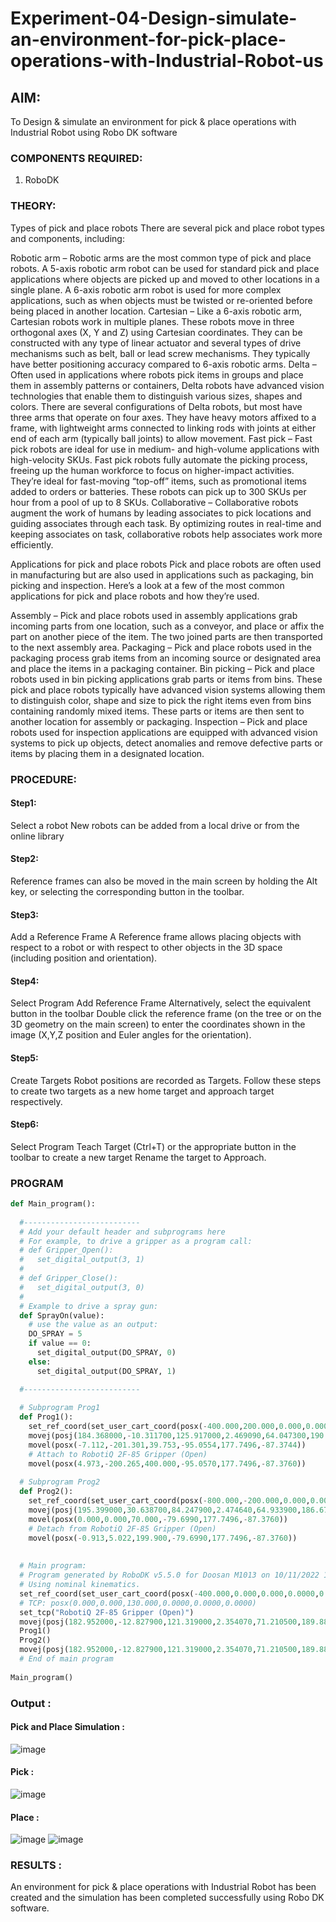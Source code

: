 # Experiment-04-Design-simulate-an-environment-for-pick-place-operations-with-Industrial-Robot-us
## AIM: 
To Design & simulate an environment for pick & place operations with Industrial Robot using Robo DK software
### COMPONENTS REQUIRED:
1.	RoboDK

### THEORY: 

 Types of pick and place robots
There are several pick and place robot types and components, including:

Robotic arm – Robotic arms are the most common type of pick and place robots. A 5-axis robotic arm robot can be used for standard pick and place applications where objects are picked up and moved to other locations in a single plane. A 6-axis robotic arm robot is used for more complex applications, such as when objects must be twisted or re-oriented before being placed in another location.
Cartesian – Like a 6-axis robotic arm, Cartesian robots work in multiple planes. These robots move in three orthogonal axes (X, Y and Z) using Cartesian coordinates. They can be constructed with any type of linear actuator and several types of drive mechanisms such as belt, ball or lead screw mechanisms. They typically have better positioning accuracy compared to 6-axis robotic arms.
Delta – Often used in applications where robots pick items in groups and place them in assembly patterns or containers, Delta robots have advanced vision technologies that enable them to distinguish various sizes, shapes and colors. There are several configurations of Delta robots, but most have three arms that operate on four axes. They have heavy motors affixed to a frame, with lightweight arms connected to linking rods with joints at either end of each arm (typically ball joints) to allow movement.
Fast pick – Fast pick robots are ideal for use in medium- and high-volume applications with high-velocity SKUs. Fast pick robots fully automate the picking process, freeing up the human workforce to focus on higher-impact activities. They’re ideal for fast-moving “top-off” items, such as promotional items added to orders or batteries. These robots can pick up to 300 SKUs per hour from a pool of up to 8 SKUs.
Collaborative – Collaborative robots augment the work of humans by leading associates to pick locations and guiding associates through each task. By optimizing routes in real-time and keeping associates on task, collaborative robots help associates work more efficiently.

Applications for pick and place robots
Pick and place robots are often used in manufacturing but are also used in applications such as packaging, bin picking and inspection. Here’s a look at a few of the most common applications for pick and place robots and how they’re used.

Assembly – Pick and place robots used in assembly applications grab incoming parts from one location, such as a conveyor, and place or affix the part on another piece of the item. The two joined parts are then transported to the next assembly area.
Packaging – Pick and place robots used in the packaging process grab items from an incoming source or designated area and place the items in a packaging container.
Bin picking – Pick and place robots used in bin picking applications grab parts or items from bins. These pick and place robots typically have advanced vision systems allowing them to distinguish color, shape and size to pick the right items even from bins containing randomly mixed items. These parts or items are then sent to another location for assembly or packaging.
Inspection – Pick and place robots used for inspection applications are equipped with advanced vision systems to pick up objects, detect anomalies and remove defective parts or items by placing them in a designated location.


### PROCEDURE:
#### Step1:
Select a robot New robots can be added from a local drive or from the online library

#### Step2:
Reference frames can also be moved in the main screen by holding the Alt key, or selecting the corresponding button in the toolbar.

#### Step3:
Add a Reference Frame A Reference frame allows placing objects with respect to a robot or with respect to other objects in the 3D space (including position and orientation).

#### Step4:
Select Program Add Reference Frame Alternatively, select the equivalent button in the toolbar Double click the reference frame (on the tree or on the 3D geometry on the main screen) to enter the coordinates shown in the image (X,Y,Z position and Euler angles for the orientation).

#### Step5:
Create Targets Robot positions are recorded as Targets. Follow these steps to create two targets as a new home target and approach target respectively.

#### Step6:
Select Program Teach Target (Ctrl+T) or the appropriate button in the toolbar to create a new target Rename the target to Approach.	 
	 
	 
	 


### PROGRAM 
 
```python
def Main_program():
  
  #--------------------------
  # Add your default header and subprograms here
  # For example, to drive a gripper as a program call:
  # def Gripper_Open():
  #   set_digital_output(3, 1)
  #
  # def Gripper_Close():
  #   set_digital_output(3, 0)
  #
  # Example to drive a spray gun:
  def SprayOn(value):
    # use the value as an output:
    DO_SPRAY = 5
    if value == 0:
      set_digital_output(DO_SPRAY, 0)
    else:
      set_digital_output(DO_SPRAY, 1)

  #--------------------------
  
  # Subprogram Prog1
  def Prog1():
    set_ref_coord(set_user_cart_coord(posx(-400.000,200.000,0.000,0.0000,0.0000,0.0000),ref=DR_BASE))
    movej(posj(184.368000,-10.311700,125.917000,2.469090,64.047300,190.975000))
    movel(posx(-7.112,-201.301,39.753,-95.0554,177.7496,-87.3744))
    # Attach to RobotiQ 2F-85 Gripper (Open)
    movel(posx(4.973,-200.265,400.000,-95.0570,177.7496,-87.3760))
  
  # Subprogram Prog2
  def Prog2():
    set_ref_coord(set_user_cart_coord(posx(-800.000,-200.000,0.000,0.0000,0.0000,0.0000),ref=DR_BASE))
    movej(posj(195.399000,30.638700,84.247900,2.474640,64.933900,186.677000))
    movel(posx(0.000,0.000,70.000,-79.6990,177.7496,-87.3760))
    # Detach from RobotiQ 2F-85 Gripper (Open)
    movel(posx(-0.913,5.022,199.900,-79.6990,177.7496,-87.3760))
  
  
  # Main program:
  # Program generated by RoboDK v5.5.0 for Doosan M1013 on 10/11/2022 10:12:42
  # Using nominal kinematics.
  set_ref_coord(set_user_cart_coord(posx(-400.000,0.000,0.000,0.0000,0.0000,0.0000),ref=DR_BASE))
  # TCP: posx(0.000,0.000,130.000,0.0000,0.0000,0.0000)
  set_tcp("RobotiQ 2F-85 Gripper (Open)")
  movej(posj(182.952000,-12.827900,121.319000,2.354070,71.210500,189.881000))
  Prog1()
  Prog2()
  movej(posj(182.952000,-12.827900,121.319000,2.354070,71.210500,189.881000))
  # End of main program
  
Main_program()
```
 
### Output :
#### Pick and Place Simulation :
![image](https://github.com/SamIsrael/Experiment-02--Design-simulate-an-environment-for-pick-place-operations-with-Industrial-Robot-us/assets/118707037/13517ad9-2281-44f5-a2ed-3f621424aada)
#### Pick :
![image](https://github.com/SamIsrael/Experiment-02--Design-simulate-an-environment-for-pick-place-operations-with-Industrial-Robot-us/assets/118707037/9e9e5293-9d33-4704-9720-3899561565c1)
#### Place :
![image](https://github.com/SamIsrael/Experiment-02--Design-simulate-an-environment-for-pick-place-operations-with-Industrial-Robot-us/assets/118707037/1d5efe87-4e4f-4fb1-a51f-2adb5fd8c7d4)
![image](https://github.com/SamIsrael/Experiment-02--Design-simulate-an-environment-for-pick-place-operations-with-Industrial-Robot-us/assets/118707037/386c7dfb-e41b-4803-86a8-857c247e500a)

 
 
 
 
 
 
 
 
 
 
 
 
 
 
 
 
 
 















### RESULTS :  
An environment for pick & place operations with Industrial Robot has been created and the simulation has been completed successfully using Robo DK software.
